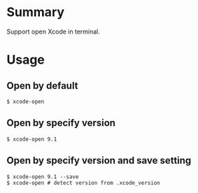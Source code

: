 # Summary

Support open Xcode in terminal.

# Usage

## Open by default

```
$ xcode-open
```

## Open by specify version

```
$ xcode-open 9.1
```

## Open by specify version and save setting

```
$ xcode-open 9.1 --save
$ xcode-open # detect version from .xcode_version
```
